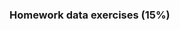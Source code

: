 ### Homework data exercises (15%)

<!--
1. Title
2. Description of assignment and it's requirements
3. Data for assignments goes in the `data` folder
4. Correct answers is stored as assignment-number-answers.md
-- >

There are 10 individual homework data exercises.

- Statistics exercise 1. Deadline: Wed. March 1, noon. Sent via email.

- Statistics exercise 2. Deadline: Wed. March 8, noon. Sent via email.

- SQL exercise 1. Deadline: Wed. March 15, noon.

Complete the exercises of [Part 1 of this SQLite tutorial](https://github.com/tthibo/SQL-Tutorial/blob/master/tutorial_files/part1.textile#creating-the-first-database).

Pick data from the data sets you are using for your story and import it to SQLite or create a SQL database following what you learned doing the Part 1 Tutorial exercise [(more help here)](https://www.w3schools.com/sql/sql_create_db.asp). Ask the data questions using queries.

Send your instructors **via email**: 
1. A short comment about what you learned by doing the Part 1 Tutorial exercise (and any doubts or problems you had).
2. The questions you asked the data and the answers you got (very brief)

Further help: [SQL Intro](https://www.w3schools.com/sql/sql_intro.asp)

- SQL exercise 2. Deadline: Wed. March 22, noon
- Statistics exercise 3. Deadline: Wed. March 29, noon
- Statistics exercise 4. Deadline: Wed. April 5, noon
- Cleaning and extracting data. Deadline: Wed. April 19, noon
- Documents extraction exercise.  Deadline: Wed. April 26, noon
- Create charts or a simple graph database or network graph visualization with data of your Story 2. Deadline: Wed. May 3, noon
- GeoSpatial Analysis Exercise. Deadline: Wed. May 10, noon
